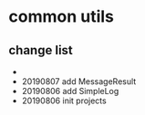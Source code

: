 # common utils 

## change list

- 
- 20190807 add MessageResult
- 20190806 add SimpleLog
- 20190806 init projects